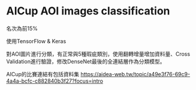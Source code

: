 # AICup AOI images classification
名次為前15%

使用TensorFlow & Keras

對AOI圖片進行分類，有正常與5種瑕疵類別，使用翻轉增量增加資料量、Cross Validation進行驗證，修改DenseNet最後的全連結層作為分類模型。

AICup的比賽連結有包括資料集 https://aidea-web.tw/topic/a49e3f76-69c9-4a4a-bcfc-c882840b3f27?focus=intro
